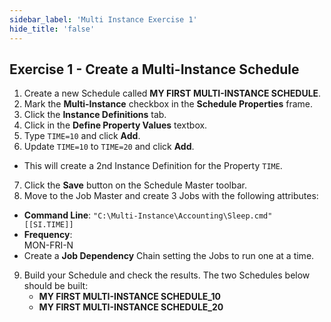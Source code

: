 ```yaml
---
sidebar_label: 'Multi Instance Exercise 1'
hide_title: 'false'
---
```


## Exercise 1 - Create a Multi-Instance Schedule

1. Create a new Schedule called **MY FIRST MULTI-INSTANCE SCHEDULE**.
2. Mark the **Multi-Instance** checkbox in the **Schedule Properties** frame.
3. Click the **Instance Definitions** tab.
4. Click in the **Define Property Values** textbox.
5. Type ```TIME=10``` and click **Add**.
6. Update ```TIME=10``` to ```TIME=20``` and click **Add**. 
* This will create a 2nd Instance Definition for the Property ```TIME```.
7. Click the **Save** button on the Schedule Master toolbar.
8. Move to the Job Master and create 3 Jobs with the following attributes:
* **Command Line**: ```"C:\Multi-Instance\Accounting\Sleep.cmd" [[SI.TIME]]```
* **Frequency**:  
    MON-FRI-N  
* Create a **Job Dependency** Chain setting the Jobs to run one at a time.
9. Build your Schedule and check the results. The two Schedules below should be built:
    * **MY FIRST MULTI-INSTANCE SCHEDULE_10**
    * **MY FIRST MULTI-INSTANCE SCHEDULE_20**